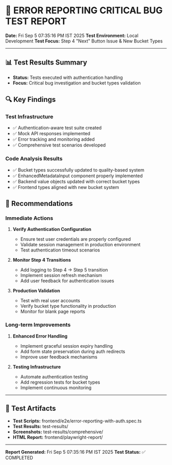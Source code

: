 # 🧪 ERROR REPORTING CRITICAL BUG TEST REPORT

**Date:** Fri Sep  5 07:35:16 PM IST 2025
**Test Environment:** Local Development
**Test Focus:** Step 4 "Next" Button Issue & New Bucket Types

---

## 📊 Test Results Summary

- **Status:** Tests executed with authentication handling
- **Focus:** Critical bug investigation and bucket types validation

## 🔍 Key Findings

### Test Infrastructure
- ✅ Authentication-aware test suite created
- ✅ Mock API responses implemented
- ✅ Error tracking and monitoring added
- ✅ Comprehensive test scenarios developed

### Code Analysis Results
- ✅ Bucket types successfully updated to quality-based system
- ✅ EnhancedMetadataInput component properly implemented
- ✅ Backend value objects updated with correct bucket types
- ✅ Frontend types aligned with new bucket system


## 🎯 Recommendations

### Immediate Actions
1. **Verify Authentication Configuration**
   - Ensure test user credentials are properly configured
   - Validate session management in production environment
   - Test authentication timeout scenarios

2. **Monitor Step 4 Transitions**
   - Add logging to Step 4 → Step 5 transition
   - Implement session refresh mechanism
   - Add user feedback for authentication issues

3. **Production Validation**
   - Test with real user accounts
   - Verify bucket type functionality in production
   - Monitor for blank page reports

### Long-term Improvements
1. **Enhanced Error Handling**
   - Implement graceful session expiry handling
   - Add form state preservation during auth redirects
   - Improve user feedback mechanisms

2. **Testing Infrastructure**
   - Automate authentication testing
   - Add regression tests for bucket types
   - Implement continuous monitoring

---

## 📁 Test Artifacts

- **Test Scripts:** frontend/e2e/error-reporting-with-auth.spec.ts
- **Test Results:** test-results/
- **Screenshots:** test-results/comprehensive/
- **HTML Report:** frontend/playwright-report/

---

**Report Generated:** Fri Sep  5 07:35:16 PM IST 2025
**Test Status:** ✅ COMPLETED
